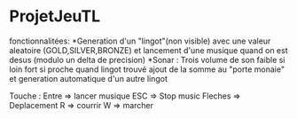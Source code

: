 # ProjetJeuTL

fonctionnalitées:
*Generation d'un "lingot"(non visible) avec une valeur aleatoire (GOLD,SILVER,BRONZE)
 et lancement d'une musique quand on est desus (modulo un delta de precision)
*Sonar : Trois volume de son faible si loin fort si proche quand lingot trouvé ajout de
 la somme au "porte monaie" et generation automatique d'un autre lingot

Touche :
Entre => lancer musique
ESC => Stop music
Fleches => Deplacement
R => courrir
W => marcher


